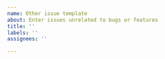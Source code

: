 ```yaml
---
name: Other issue template
about: Enter issues unrelated to bugs or features
title: ''
labels: ''
assignees: ''

---
```



